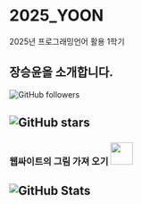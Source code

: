 # 2025_YOON
2025년 프로그래밍언어 활용 1학기

## 장승윤을 소개합니다.

![GitHub followers](https://img.shields.io/github/followers/Jangseungyoon?style=social)

## ![GitHub stars](https://img.shields.io/github/stars/Jangseungyoon?style=social)

### 웹싸이트의 그림 가져 오기 <img src="https://cdn.jsdelivr.net/npm/simple-icons@v8/icons/github.svg" width="40" height="40" />

## ![GitHub Stats](https://github-readme-stats.vercel.app/api?username=Jangseungyoon&show_icons=true&theme=radical)

